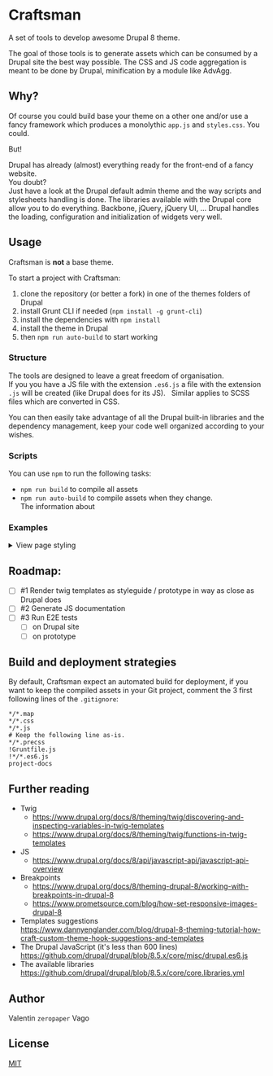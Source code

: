 # Craftsman

A set of tools to develop awesome Drupal 8 theme.

The goal of those tools is to generate assets which can be consumed by a Drupal site the best way possible.
The CSS and JS code aggregation is meant to be done by Drupal, minification by a module like AdvAgg.

## Why?

Of course you could build base your theme on a other one and/or use a fancy framework
which produces a monolythic `app.js` and `styles.css`. You could.  

But!

Drupal has already (almost) everything ready for the front-end of a fancy website.   
You doubt?  
Just have a look at the Drupal default admin theme and the way scripts and stylesheets handling is done.
The libraries available with the Drupal core allow you to do everything. Backbone, jQuery, jQuery UI, ...
Drupal handles the loading, configuration and initialization of widgets very well.

## Usage

Craftsman is **not** a base theme.

To start a project with Craftsman:
1. clone the repository (or better a fork) in one of the themes folders of Drupal
1. install Grunt CLI if needed (`npm install -g grunt-cli`)
1. install the dependencies with `npm install`
1. install the theme in Drupal
1. then `npm run auto-build` to start working

### Structure

The tools are designed to leave a great freedom of organisation.  
If you you have a JS file with the extension `.es6.js` a file with the extension `.js` will be created (like Drupal does for its JS).  
Similar applies to SCSS files which are converted in CSS.

You can then easily take advantage of all the Drupal built-in libraries and the dependency management, keep your code well organized according to your wishes.

### Scripts

You can use `npm` to run the following tasks:
* `npm run build` to compile all assets
* `npm run auto-build` to compile assets when they change.  
  The information about 

### Examples

<details>
  <summary>View page styling</summary>

* Create a folder called `views`.
* Create a `views/view-VIEW_ID.scss` file with some styles with something like:
  ```scss
  .view-VIEW_ID {
    .view-content {
      display: flex;
      flex-wrap: wrap;
    }
    .views-row {
      width: 25%;
    }
  }
  ```
* Add a `view-VIEW_ID` in the `craftsman.libraries.yml` as follow:
  ```yml
  view-VIEW_ID:
    css:
      theme:
        views/view-VIEW_ID.css: {}
  ```
* In the `craftsman.theme` file, add a `craftsman_preprocess_views_view` hook similar to:
  ```php
  function craftsman_preprocess_views_view(&$variables) {
    if ($variables['id'] == 'VIEW_ID') {
      $variables['#attached']['library'][] = 'craftsman/view-VIEW_ID';
    }
  }
  ```
* Rebuild the Drupal cache.

</details>

## Roadmap:

* [ ] #1 Render twig templates as styleguide / prototype in way as close as Drupal does
* [ ] #2 Generate JS documentation
* [ ] #3 Run E2E tests
  * [ ] on Drupal site
  * [ ] on prototype

## Build and deployment strategies

By default, Craftsman expect an automated build for deployment, if you want to keep the compiled assets in your Git project, comment the 3 first following lines of the `.gitignore`:
```
*/*.map
*/*.css
*/*.js
# Keep the following line as-is.
*/*.precss
!Gruntfile.js
!*/*.es6.js
project-docs
```

## Further reading

* Twig
  * https://www.drupal.org/docs/8/theming/twig/discovering-and-inspecting-variables-in-twig-templates
  * https://www.drupal.org/docs/8/theming/twig/functions-in-twig-templates
* JS
  * https://www.drupal.org/docs/8/api/javascript-api/javascript-api-overview
* Breakpoints
  * https://www.drupal.org/docs/8/theming-drupal-8/working-with-breakpoints-in-drupal-8
  * https://www.prometsource.com/blog/how-set-responsive-images-drupal-8
* Templates suggestions  
  https://www.dannyenglander.com/blog/drupal-8-theming-tutorial-how-craft-custom-theme-hook-suggestions-and-templates
* The Drupal JavaScript (it's less than 600 lines)  
  https://github.com/drupal/drupal/blob/8.5.x/core/misc/drupal.es6.js
* The available libraries  
  https://github.com/drupal/drupal/blob/8.5.x/core/core.libraries.yml 

## Author

Valentin `zeropaper` Vago

## License

[MIT](./LICENSE)